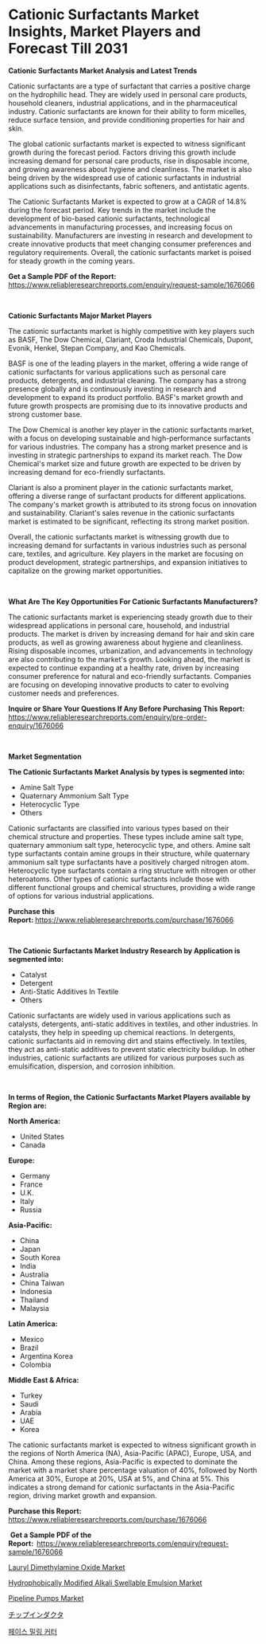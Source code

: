 <p><h1>Cationic Surfactants Market Insights, Market Players and Forecast Till 2031</h1></p><p><strong>Cationic Surfactants Market Analysis and Latest Trends</strong></p>
<p><p>Cationic surfactants are a type of surfactant that carries a positive charge on the hydrophilic head. They are widely used in personal care products, household cleaners, industrial applications, and in the pharmaceutical industry. Cationic surfactants are known for their ability to form micelles, reduce surface tension, and provide conditioning properties for hair and skin.</p><p>The global cationic surfactants market is expected to witness significant growth during the forecast period. Factors driving this growth include increasing demand for personal care products, rise in disposable income, and growing awareness about hygiene and cleanliness. The market is also being driven by the widespread use of cationic surfactants in industrial applications such as disinfectants, fabric softeners, and antistatic agents.</p><p>The Cationic Surfactants Market is expected to grow at a CAGR of 14.8% during the forecast period. Key trends in the market include the development of bio-based cationic surfactants, technological advancements in manufacturing processes, and increasing focus on sustainability. Manufacturers are investing in research and development to create innovative products that meet changing consumer preferences and regulatory requirements. Overall, the cationic surfactants market is poised for steady growth in the coming years.</p></p>
<p><strong>Get a Sample PDF of the Report:&nbsp;</strong> <a href="https://www.reliableresearchreports.com/enquiry/request-sample/1676066">https://www.reliableresearchreports.com/enquiry/request-sample/1676066</a></p>
<p>&nbsp;</p>
<p><strong>Cationic Surfactants Major Market Players</strong></p>
<p><p>The cationic surfactants market is highly competitive with key players such as BASF, The Dow Chemical, Clariant, Croda Industrial Chemicals, Dupont, Evonik, Henkel, Stepan Company, and Kao Chemicals. </p><p>BASF is one of the leading players in the market, offering a wide range of cationic surfactants for various applications such as personal care products, detergents, and industrial cleaning. The company has a strong presence globally and is continuously investing in research and development to expand its product portfolio. BASF's market growth and future growth prospects are promising due to its innovative products and strong customer base.</p><p>The Dow Chemical is another key player in the cationic surfactants market, with a focus on developing sustainable and high-performance surfactants for various industries. The company has a strong market presence and is investing in strategic partnerships to expand its market reach. The Dow Chemical's market size and future growth are expected to be driven by increasing demand for eco-friendly surfactants.</p><p>Clariant is also a prominent player in the cationic surfactants market, offering a diverse range of surfactant products for different applications. The company's market growth is attributed to its strong focus on innovation and sustainability. Clariant's sales revenue in the cationic surfactants market is estimated to be significant, reflecting its strong market position.</p><p>Overall, the cationic surfactants market is witnessing growth due to increasing demand for surfactants in various industries such as personal care, textiles, and agriculture. Key players in the market are focusing on product development, strategic partnerships, and expansion initiatives to capitalize on the growing market opportunities.</p></p>
<p>&nbsp;</p>
<p><strong>What Are The Key Opportunities For Cationic Surfactants Manufacturers?</strong></p>
<p><p>The cationic surfactants market is experiencing steady growth due to their widespread applications in personal care, household, and industrial products. The market is driven by increasing demand for hair and skin care products, as well as growing awareness about hygiene and cleanliness. Rising disposable incomes, urbanization, and advancements in technology are also contributing to the market's growth. Looking ahead, the market is expected to continue expanding at a healthy rate, driven by increasing consumer preference for natural and eco-friendly surfactants. Companies are focusing on developing innovative products to cater to evolving customer needs and preferences.</p></p>
<p><strong>Inquire or Share Your Questions If Any Before Purchasing This Report:</strong> <a href="https://www.reliableresearchreports.com/enquiry/pre-order-enquiry/1676066">https://www.reliableresearchreports.com/enquiry/pre-order-enquiry/1676066</a></p>
<p>&nbsp;</p>
<p><strong>Market Segmentation</strong></p>
<p><strong>The Cationic Surfactants Market Analysis by types is segmented into:</strong></p>
<p><ul><li>Amine Salt Type</li><li>Quaternary Ammonium Salt Type</li><li>Heterocyclic Type</li><li>Others</li></ul></p>
<p><p>Cationic surfactants are classified into various types based on their chemical structure and properties. These types include amine salt type, quaternary ammonium salt type, heterocyclic type, and others. Amine salt type surfactants contain amine groups in their structure, while quaternary ammonium salt type surfactants have a positively charged nitrogen atom. Heterocyclic type surfactants contain a ring structure with nitrogen or other heteroatoms. Other types of cationic surfactants include those with different functional groups and chemical structures, providing a wide range of options for various industrial applications.</p></p>
<p><strong>Purchase this Report:&nbsp;</strong><a href="https://www.reliableresearchreports.com/purchase/1676066">https://www.reliableresearchreports.com/purchase/1676066</a></p>
<p>&nbsp;</p>
<p><strong>The Cationic Surfactants Market Industry Research by Application is segmented into:</strong></p>
<p><ul><li>Catalyst</li><li>Detergent</li><li>Anti-Static Additives In Textile</li><li>Others</li></ul></p>
<p><p>Cationic surfactants are widely used in various applications such as catalysts, detergents, anti-static additives in textiles, and other industries. In catalysts, they help in speeding up chemical reactions. In detergents, cationic surfactants aid in removing dirt and stains effectively. In textiles, they act as anti-static additives to prevent static electricity buildup. In other industries, cationic surfactants are utilized for various purposes such as emulsification, dispersion, and corrosion inhibition.</p></p>
<p>&nbsp;</p>
<p><strong>In terms of Region, the Cationic Surfactants Market Players available by Region are:</strong></p>
<p>
    <p> <strong> North America: </strong>
        <ul>
            <li>United States</li>
            <li>Canada</li>
        </ul>
        </p> 
    <p> <strong> Europe: </strong>
        <ul>
            <li>Germany</li>
            <li>France</li>
            <li>U.K.</li>
            <li>Italy</li>
            <li>Russia</li>
        </ul>
        </p> 
    <p> <strong> Asia-Pacific: </strong>
        <ul>
            <li>China</li>
            <li>Japan</li>
            <li>South Korea</li>
            <li>India</li>
            <li>Australia</li>
            <li>China Taiwan</li>
            <li>Indonesia</li>
            <li>Thailand</li>
            <li>Malaysia</li>
        </ul>
        </p> 
    <p> <strong> Latin America: </strong>
        <ul>
            <li>Mexico</li>
            <li>Brazil</li>
            <li>Argentina Korea</li>
            <li>Colombia</li>
        </ul>
        </p> 
    <p> <strong> Middle East & Africa: </strong>
        <ul>
            <li>Turkey</li>
            <li>Saudi</li>
            <li>Arabia</li>
            <li>UAE</li>
            <li>Korea</li>
        </ul>
    </p>
    </p>
<p><p>The cationic surfactants market is expected to witness significant growth in the regions of North America (NA), Asia-Pacific (APAC), Europe, USA, and China. Among these regions, Asia-Pacific is expected to dominate the market with a market share percentage valuation of 40%, followed by North America at 30%, Europe at 20%, USA at 5%, and China at 5%. This indicates a strong demand for cationic surfactants in the Asia-Pacific region, driving market growth and expansion.</p></p>
<p><strong>Purchase this Report: </strong><a href="https://www.reliableresearchreports.com/purchase/1676066">https://www.reliableresearchreports.com/purchase/1676066</a></p>
<p>&nbsp;<strong>Get a Sample PDF of the Report:&nbsp;&nbsp;</strong><a href="https://www.reliableresearchreports.com/enquiry/request-sample/1676066">https://www.reliableresearchreports.com/enquiry/request-sample/1676066</a></p>
<p><strong></strong></p>
<p><p><a href="https://github.com/dx0328/Market-Research-Report-List-1/blob/main/lauryl-dimethylamine-oxide-market.md">Lauryl Dimethylamine Oxide Market</a></p><p><a href="https://github.com/juancolorado15/Market-Research-Report-List-1/blob/main/hydrophobically-modified-alkali-swellable-emulsion-market.md">Hydrophobically Modified Alkali Swellable Emulsion Market</a></p><p><a href="https://issuu.com/reportprime-2/docs/pipeline-pumps-market-size-2030.pptx">Pipeline Pumps Market</a></p><p><a href="https://github.com/ksxzwxabcuynh011/Market-Research-Report-List-1/blob/main/6228883192403.md">チップインダクタ</a></p><p><a href="https://github.com/xvz497517413/Market-Research-Report-List-1/blob/main/5155334192218.md">페이스 밀링 커터</a></p></p>